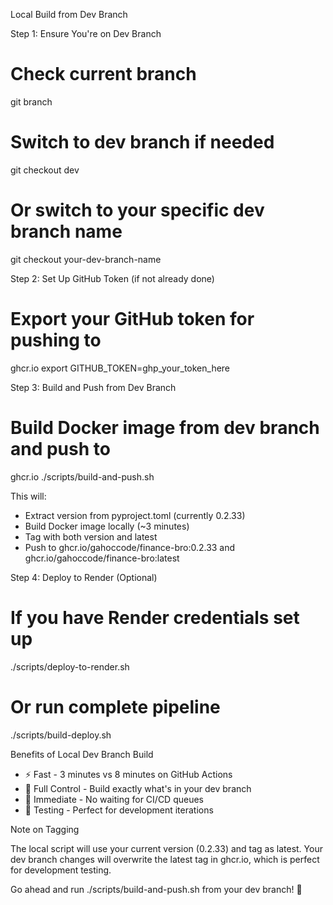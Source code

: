 Local Build from Dev Branch

  Step 1: Ensure You're on Dev Branch

  # Check current branch
  git branch

  # Switch to dev branch if needed
  git checkout dev

  # Or switch to your specific dev branch name
  git checkout your-dev-branch-name

  Step 2: Set Up GitHub Token (if not already 
  done)

  # Export your GitHub token for pushing to 
  ghcr.io
  export GITHUB_TOKEN=ghp_your_token_here

  Step 3: Build and Push from Dev Branch

  # Build Docker image from dev branch and push to
   ghcr.io
  ./scripts/build-and-push.sh

  This will:
  - Extract version from pyproject.toml (currently
   0.2.33)
  - Build Docker image locally (~3 minutes)
  - Tag with both version and latest
  - Push to ghcr.io/gahoccode/finance-bro:0.2.33
  and ghcr.io/gahoccode/finance-bro:latest

  Step 4: Deploy to Render (Optional)

  # If you have Render credentials set up
  ./scripts/deploy-to-render.sh

  # Or run complete pipeline
  ./scripts/build-deploy.sh

  Benefits of Local Dev Branch Build

  - ⚡ Fast - 3 minutes vs 8 minutes on GitHub
  Actions
  - 🔧 Full Control - Build exactly what's in your
   dev branch
  - 🚀 Immediate - No waiting for CI/CD queues
  - 🧪 Testing - Perfect for development
  iterations

  Note on Tagging

  The local script will use your current version
  (0.2.33) and tag as latest. Your dev branch
  changes will overwrite the latest tag in
  ghcr.io, which is perfect for development
  testing.

  Go ahead and run ./scripts/build-and-push.sh
  from your dev branch! 🚀
